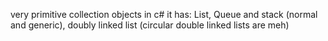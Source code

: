 very primitive collection objects in c#
it has: List, Queue and stack (normal and generic), doubly linked list (circular double linked lists are meh)
